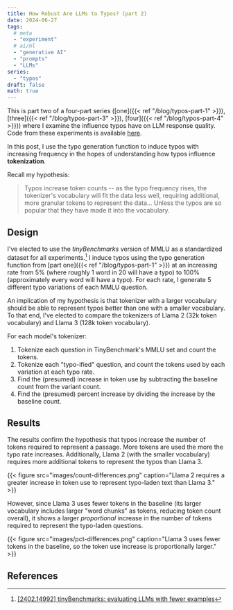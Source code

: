 ```yaml
---
title: How Robust Are LLMs to Typos? (part 2)
date: 2024-06-27
tags:
  # meta
  - "experiment"
  # ai/ml
  - "generative AI"
  - "prompts"
  - "LLMs"
series:
  - "typos"
draft: false
math: true
---
```


This is part two of a four-part series ([one]({{< ref "/blog/typos-part-1" >}}), [three]({{< ref "/blog/typos-part-3" >}}), [four]({{< ref "/blog/typos-part-4" >}})) where I examine the influence typos have on LLM response quality. Code
from these experiments is available [here](https://github.com/ahgraber/AIMLbling-about/tree/main/experiments/typos).

In this post, I use the typo generation function to induce typos with increasing frequency in the hopes of understanding how typos influence **tokenization**.

Recall my hypothesis:

> Typos increase token counts -- as the typo frequency rises, the tokenizer's vocabulary will fit the data less well, requiring additional, more granular tokens to represent the data... Unless the typos are so popular that they have made
> it into the vocabulary.

## Design

I've elected to use the _tinyBenchmarks_ version of MMLU as a standardized dataset for all experiments.[^tinybench] I induce typos using the typo generation function from [part one]({{< ref "/blog/typos-part-1" >}}) at an increasing rate
from 5% (where roughly 1 word in 20 will have a typo) to 100% (approximately every word will have a typo). For each rate, I generate 5 different typo variations of each MMLU question.

An implication of my hypothesis is that tokenizer with a larger vocabulary should be able to represent typos better than one with a smaller vocabulary. To that end, I've elected to compare the tokenizers of Llama 2 (32k token vocabulary)
and Llama 3 (128k token vocabulary).

For each model's tokenizer:

1. Tokenize each question in TinyBenchmark's MMLU set and count the tokens.
2. Tokenize each "typo-ified" question, and count the tokens used by each variation at each typo rate.
3. Find the (presumed) increase in token use by subtracting the baseline count from the variant count.
4. Find the (presumed) percent increase by dividing the increase by the baseline count.

## Results

The results confirm the hypothesis that typos increase the number of tokens required to represent a passage. More tokens are used the more the typo rate increases. Additionally, Llama 2 (with the smaller vocabulary) requires more
additional tokens to represent the typos than Llama 3.

{{< figure
  src="images/count-differences.png"
  caption="Llama 2 requires a greater increase in token use to represent typo-laden text than Llama 3." >}}

However, since Llama 3 uses fewer tokens in the baseline (its larger vocabulary includes larger "word chunks" as tokens, reducing token count overall), it shows a larger _proportional_ increase in the number of tokens required to represent
the typo-laden questions.

{{< figure
  src="images/pct-differences.png"
  caption="Llama 3 uses fewer tokens in the baseline, so the token use increase is proportionally larger." >}}

## References

[^tinybench]: [[2402.14992] tinyBenchmarks: evaluating LLMs with fewer examples](https://arxiv.org/abs/2402.14992)
